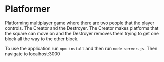 # Platformer
Platforming multiplayer game where there are two people that the player controls. The Creator and the Destroyer. The Creator makes platforms that the square can move on and the Destroyer removes them trying to get one block all the way to the other block.

To use the application run `npm install` and then run `node server.js`. Then navigate to localhost:3000